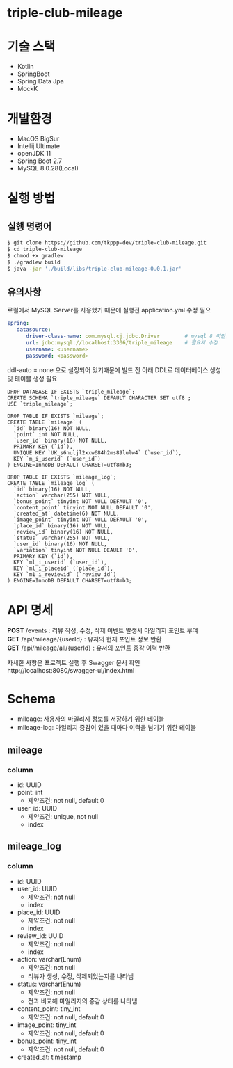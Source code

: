# triple-club-mileage

# 기술 스택
 - Kotlin
 - SpringBoot
 - Spring Data Jpa
 - MockK

# 개발환경
 - MacOS BigSur
 - Intellij Ultimate
 - openJDK 11
 - Spring Boot 2.7
 - MySQL 8.0.28(Local)

# 실행 방법
## 실행 명령어
``` bash
$ git clone https://github.com/tkppp-dev/triple-club-mileage.git
$ cd triple-club-mileage
$ chmod +x gradlew
$ ./gradlew build
$ java -jar './build/libs/triple-club-mileage-0.0.1.jar'
```

## 유의사항
로컬에서 MySQL Server를 사용했기 때문에 실행전 application.yml 수정 필요  
``` yaml
spring:
   datasource:
      driver-class-name: com.mysql.cj.jdbc.Driver        # mysql 8 미만일 시 com.mysql.jdbc.Driver
      url: jdbc:mysql://localhost:3306/triple_mileage    # 필요시 수정
      username: <username>
      password: <password>
```
ddl-auto = none 으로 설정되어 있기때문에 빌드 전 아래 DDL로 데이터베이스 생성 및 테이블 생성 필요

``` mysql
DROP DATABASE IF EXISTS `triple_mileage`;
CREATE SCHEMA `triple_mileage` DEFAULT CHARACTER SET utf8 ;
USE `triple_mileage`;

DROP TABLE IF EXISTS `mileage`;
CREATE TABLE `mileage` (
  `id` binary(16) NOT NULL,
  `point` int NOT NULL,
  `user_id` binary(16) NOT NULL,
  PRIMARY KEY (`id`),
  UNIQUE KEY `UK_s6nuljl2xxw684h2ms89lulw4` (`user_id`),
  KEY `m_i_userid` (`user_id`)
) ENGINE=InnoDB DEFAULT CHARSET=utf8mb3;

DROP TABLE IF EXISTS `mileage_log`;
CREATE TABLE `mileage_log` (
  `id` binary(16) NOT NULL,
  `action` varchar(255) NOT NULL,
  `bonus_point` tinyint NOT NULL DEFAULT '0',
  `content_point` tinyint NOT NULL DEFAULT '0',
  `created_at` datetime(6) NOT NULL,
  `image_point` tinyint NOT NULL DEFAULT '0',
  `place_id` binary(16) NOT NULL,
  `review_id` binary(16) NOT NULL,
  `status` varchar(255) NOT NULL,
  `user_id` binary(16) NOT NULL,
  `variation` tinyint NOT NULL DEAULT '0',
  PRIMARY KEY (`id`),
  KEY `ml_i_userid` (`user_id`),
  KEY `ml_i_placeid` (`place_id`),
  KEY `m1_i_reviewid` (`review_id`)
) ENGINE=InnoDB DEFAULT CHARSET=utf8mb3;
```

# API 명세
**POST** /events : 리뷰 작성, 수정, 삭제 이벤트 발생시 마일리지 포인트 부여  
**GET** /api/mileage/{userId} : 유저의 현재 포인트 정보 반환  
**GET** /api/mileage/all/{userId} : 유저의 포인트 증감 이력 반환  

자세한 사항은 프로젝트 실행 후 Swagger 문서 확인  
http://localhost:8080/swagger-ui/index.html

# Schema
 - mileage: 사용자의 마일리지 정보를 저장하기 위한 테이블
 - mileage-log: 마일리지 증감이 있을 때마다 이력을 남기기 위한 테이블

## mileage
### column
 - id: UUID
 - point: int
   - 제약조건: not null, default 0
 - user_id: UUID
   - 제약조건: unique, not null
   - index

## mileage_log
### column
 - id: UUID
 - user_id: UUID
   - 제약조건: not null
   - index
 - place_id: UUID
   - 제약조건: not null
   - index
 - review_id: UUID
   - 제약조건: not null
   - index
 - action: varchar(Enum)
   - 제약조건: not null
   - 리뷰가 생성, 수정, 삭제되었는지를 나타냄
 - status: varchar(Enum)
   - 제약조건: not null
   - 전과 비교해 마일리지의 증감 상태를 나타냄
 - content_point: tiny_int
   - 제약조건: not null, default 0
 - image_point: tiny_int
   - 제약조건: not null, default 0
 - bonus_point: tiny_int
   - 제약조건: not null, default 0
 - created_at: timestamp
 
